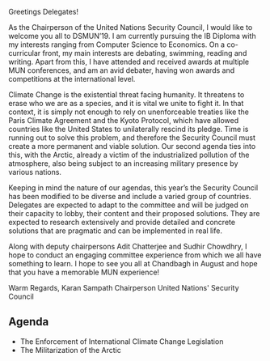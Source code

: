 Greetings Delegates!

As the Chairperson of the United Nations Security Council, I would like to welcome you all to DSMUN’19. I am currently pursuing the IB Diploma with my interests ranging from Computer Science to Economics. On a co-curricular front, my main interests are debating, swimming, reading and writing. Apart from this, I have attended and received awards at multiple MUN conferences, and am an avid debater, having won awards and competitions at the international level.

Climate Change is the existential threat facing humanity. It threatens to erase who we are as a species, and it is vital we unite to fight it. In that context, it is simply not enough to rely on unenforceable treaties like the Paris Climate Agreement and the Kyoto Protocol, which have allowed countries like the United States to unilaterally rescind its pledge. Time is running out to solve this problem, and therefore the Security Council must create a more permanent and viable solution. Our second agenda ties into this, with the Arctic, already a victim of the industrialized pollution of the atmosphere, also being subject to an increasing military presence by various nations.

Keeping in mind the nature of our agendas, this year’s the Security Council has been modified to be diverse and include a varied group of countries. Delegates are expected to adapt to the committee and will be judged on their capacity to lobby, their content and their proposed solutions. They are expected to research extensively and provide detailed and concrete solutions that are pragmatic and can be implemented in real life.

Along with deputy chairpersons Adit Chatterjee and Sudhir Chowdhry, I hope to conduct an engaging committee experience from which we all have something to learn. I hope to see you all at Chandbagh in August and hope that you have a memorable MUN experience!

Warm Regards,
Karan Sampath
Chairperson
United Nations' Security Council

## Agenda

- The Enforcement of International Climate Change Legislation
- The Militarization of the Arctic
